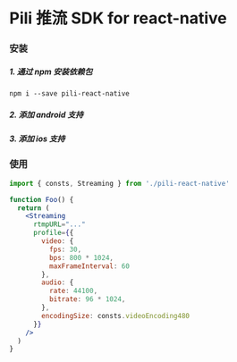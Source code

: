 # Pili 推流 SDK for react-native

### 安装

##### 1. 通过 npm 安装依赖包

```shell
npm i --save pili-react-native
```

##### 2. 添加 android 支持

##### 3. 添加 ios 支持

### 使用

```jsx
import { consts, Streaming } from './pili-react-native'

function Foo() {
  return (
    <Streaming
      rtmpURL="..."
      profile={{
        video: {
          fps: 30,
          bps: 800 * 1024,
          maxFrameInterval: 60
        },
        audio: {
          rate: 44100,
          bitrate: 96 * 1024,
        },
        encodingSize: consts.videoEncoding480
      }}
    />
  )
}
```
